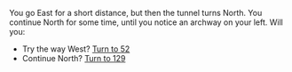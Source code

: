 You go East for a short distance, but then
the tunnel turns North. You continue North
for some time, until you notice an archway on
your left. Will you:

- Try the way West? [Turn to 52](52)
- Continue North? [Turn to 129](129)
